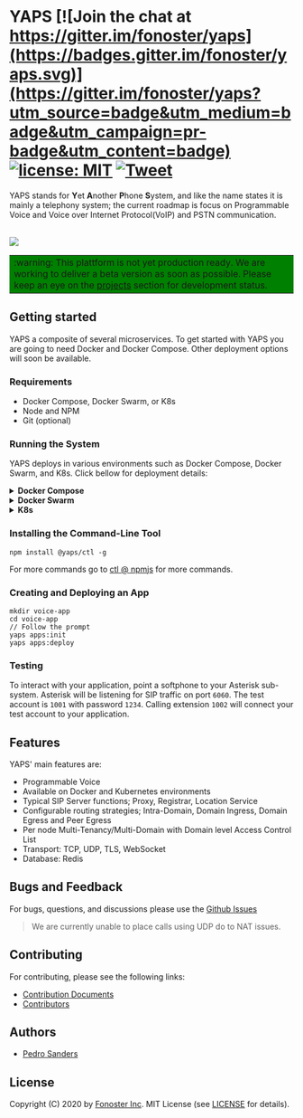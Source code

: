 
# YAPS [![Join the chat at https://gitter.im/fonoster/yaps](https://badges.gitter.im/fonoster/yaps.svg)](https://gitter.im/fonoster/yaps?utm_source=badge&utm_medium=badge&utm_campaign=pr-badge&utm_content=badge) <a href="https://opensource.org/licenses/MIT"><img src="https://img.shields.io/badge/license-MIT-blue.svg" alt="license: MIT"></a> [![Tweet](https://img.shields.io/twitter/url/http/shields.io.svg?style=social)](https://twitter.com/intent/tweet?text=Programmable%20Voice%20&url=https://github.com/fonoster/yaps&via=fonoster&hashtags=voip,sip,webrtc,telephony) 

YAPS stands for **Y**et **A**nother **P**hone **S**ystem, and like the name states it is mainly a telephony system; the current roadmap is focus on Programmable Voice and Voice over Internet Protocol(VoIP) and PSTN communication.

<br />
<img src="https://raw.githubusercontent.com/fonoster/yaps/master/docs/assets/banner_yaps.png"></img>
<br />

<table border="0" width="100%" cellpadding="0" cellspacing="0" bgcolor=green>
<tr border="0">
<td border="0">
:warning: This plattform is not yet production ready. We are working to deliver a beta version as soon as possible. Please keep an eye on the <a href="https://github.com/orgs/fonoster/projects">projects</a> section for development status.
</td>
</tr>
</table>

## Getting started

YAPS a composite of several microservices. To get started with YAPS you are going to need Docker and Docker Compose.
Other deployment options will soon be available. 

### Requirements

- Docker Compose, Docker Swarm, or K8s
- Node and NPM
- Git (optional)

### Running the System

YAPS deploys in various environments such as Docker Compose, Docker Swarm, and K8s. Click bellow for deployment details:

<details><summary><b>Docker Compose</b></summary>
<br />
You must have docker and docker-compose on your system to run this platform
<br /><br />

Run using docker-compose

```bash
git clone https://github.com/fonoster/yaps
cd yaps
docker-compose up
```

</details>

<details><summary><b>Docker Swarm</b></summary>
<br />
Comming soon...

</details>

<details><summary><b>K8s</b></summary>
<br />
Comming soon...

</details>

### Installing the Command-Line Tool

```
npm install @yaps/ctl -g
```

For more commands go to [ctl @ npmjs](https://www.npmjs.com/package/@yaps/ctl) for more commands.

### Creating and Deploying an App

```
mkdir voice-app
cd voice-app
// Follow the prompt
yaps apps:init 
yaps apps:deploy
```

### Testing

To interact with your application, point a softphone to your Asterisk sub-system. 
Asterisk will be listening for SIP traffic on port `6060`. The test account is `1001` with
password `1234`. Calling extension `1002` will connect your test account to your application.

## Features

YAPS' main features are:

- Programmable Voice
- Available on Docker and Kubernetes environments
- Typical SIP Server functions; Proxy, Registrar, Location Service
- Configurable routing strategies; Intra-Domain, Domain Ingress, Domain Egress and Peer Egress
- Per node Multi-Tenancy/Multi-Domain with Domain level Access Control List
- Transport: TCP, UDP, TLS, WebSocket
- Database: Redis

## Bugs and Feedback

For bugs, questions, and discussions please use the [Github Issues](https://github.com/fonoster/yaps/issues)

> We are currently unable to place calls using UDP do to NAT issues.

## Contributing

For contributing, please see the following links:

 - [Contribution Documents](https://github.com/fonoster/yaps/blob/master/CONTRIBUTING.md)
 - [Contributors](https://github.com/fonoster/yaps/contributors)

## Authors
 - [Pedro Sanders](https://github.com/psanders)

## License
Copyright (C) 2020 by [Fonoster Inc](https://fonoster.com). MIT License (see [LICENSE](https://github.com/fonoster/yaps/blob/master/LICENSE) for details).
